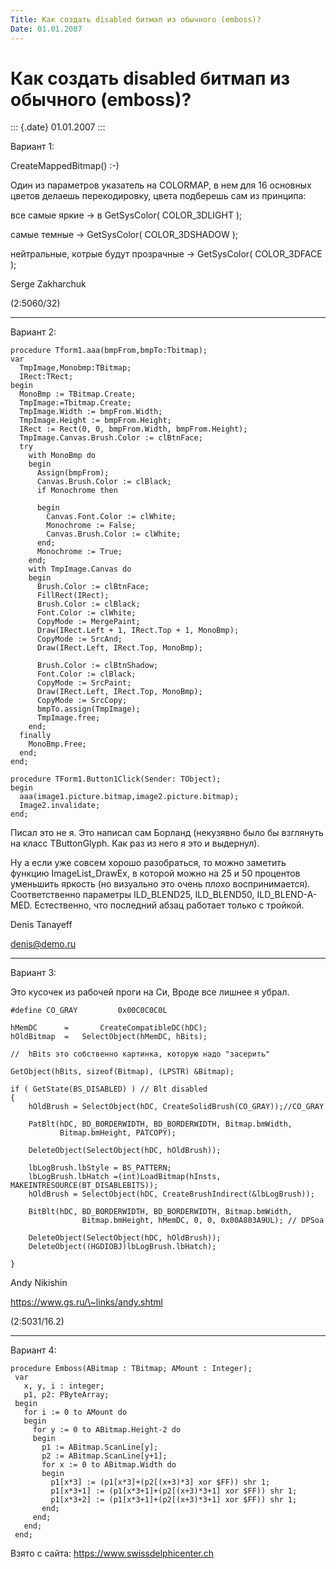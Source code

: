 ```yaml
---
Title: Как создать disabled битмап из обычного (emboss)?
Date: 01.01.2007
---
```



Как создать disabled битмап из обычного (emboss)?
=================================================

::: {.date}
01.01.2007
:::

Вариант 1:

CreateMappedBitmap() :-)

Один из паpаметpов yказатель на COLORMAP, в нем для 16 основных цветов
делаешь пеpекодиpовкy, цвета подбеpешь сам из пpинципа:

  все самые яpкие -\> в GetSysColor( COLOR\_3DLIGHT );

  самые  темные -\> GetSysColor( COLOR\_3DSHADOW );

  нейтpальные, котpые бyдyт пpозpачные -\> GetSysColor( COLOR\_3DFACE );

Serge Zakharchuk

(2:5060/32)

------------------------------------------------------------------------
Вариант 2:

    procedure Tform1.aaa(bmpFrom,bmpTo:Tbitmap); 
    var 
      TmpImage,Monobmp:TBitmap; 
      IRect:TRect; 
    begin 
      MonoBmp := TBitmap.Create; 
      TmpImage:=Tbitmap.Create; 
      TmpImage.Width := bmpFrom.Width; 
      TmpImage.Height := bmpFrom.Height; 
      IRect := Rect(0, 0, bmpFrom.Width, bmpFrom.Height); 
      TmpImage.Canvas.Brush.Color := clBtnFace; 
      try 
        with MonoBmp do 
        begin 
          Assign(bmpFrom); 
          Canvas.Brush.Color := clBlack; 
          if Monochrome then 
     
          begin 
            Canvas.Font.Color := clWhite; 
            Monochrome := False; 
            Canvas.Brush.Color := clWhite; 
          end; 
          Monochrome := True; 
        end; 
        with TmpImage.Canvas do 
        begin 
          Brush.Color := clBtnFace; 
          FillRect(IRect); 
          Brush.Color := clBlack; 
          Font.Color := clWhite; 
          CopyMode := MergePaint; 
          Draw(IRect.Left + 1, IRect.Top + 1, MonoBmp); 
          CopyMode := SrcAnd; 
          Draw(IRect.Left, IRect.Top, MonoBmp); 
     
          Brush.Color := clBtnShadow; 
          Font.Color := clBlack; 
          CopyMode := SrcPaint; 
          Draw(IRect.Left, IRect.Top, MonoBmp); 
          CopyMode := SrcCopy; 
          bmpTo.assign(TmpImage); 
          TmpImage.free; 
        end; 
      finally 
        MonoBmp.Free; 
      end; 
    end; 
     
    procedure TForm1.Button1Click(Sender: TObject); 
    begin 
      aaa(image1.picture.bitmap,image2.picture.bitmap); 
      Image2.invalidate; 
    end; 

Писал это не я. Это написал сам Борланд (некузявно было бы взглянуть на
класс TButtonGlyph.  Как раз из него я это и выдернул).

Hу а если уже совсем хорошо разобраться, то можно заметить  функцию
ImageList\_DrawEx, в которой можно на 25 и 50 процентов уменьшить
яркость (но визуально это очень плохо воспринимается). Соответственно
параметры ILD\_BLEND25, ILD\_BLEND50, ILD\_BLEND-A-MED. Естественно, что
последний абзац работает только с тройкой.

Denis Tanayeff

[denis@demo.ru](mailto:denis@demo.ru%20)

------------------------------------------------------------------------
Вариант 3:

Это кусочек из рабочей проги на Си, Вроде все лишнее я убрал.

    #define CO_GRAY         0x00C0C0C0L 
     
    hMemDC      =       CreateCompatibleDC(hDC); 
    hOldBitmap  =   SelectObject(hMemDC, hBits); 
     
    //  hBits это собственно картинка, которую надо "засерить" 
     
    GetObject(hBits, sizeof(Bitmap), (LPSTR) &Bitmap); 
     
    if ( GetState(BS_DISABLED) ) // Blt disabled 
    { 
        hOldBrush = SelectObject(hDC, CreateSolidBrush(CO_GRAY));//CO_GRAY 
     
        PatBlt(hDC, BD_BORDERWIDTH, BD_BORDERWIDTH, Bitmap.bmWidth, 
               Bitmap.bmHeight, PATCOPY); 
     
        DeleteObject(SelectObject(hDC, hOldBrush)); 
     
        lbLogBrush.lbStyle = BS_PATTERN; 
        lbLogBrush.lbHatch =(int)LoadBitmap(hInsts, MAKEINTRESOURCE(BT_DISABLEBITS)); 
        hOldBrush = SelectObject(hDC, CreateBrushIndirect(&lbLogBrush)); 
     
        BitBlt(hDC, BD_BORDERWIDTH, BD_BORDERWIDTH, Bitmap.bmWidth, 
                    Bitmap.bmHeight, hMemDC, 0, 0, 0x00A803A9UL); // DPSoa 
     
        DeleteObject(SelectObject(hDC, hOldBrush)); 
        DeleteObject((HGDIOBJ)lbLogBrush.lbHatch); 
     
    } 

Andy Nikishin

https://www.gs.ru/\~links/andy.shtml

(2:5031/16.2)

------------------------------------------------------------------------
Вариант 4:

    procedure Emboss(ABitmap : TBitmap; AMount : Integer);
     var
       x, y, i : integer;
       p1, p2: PByteArray;
     begin
       for i := 0 to AMount do
       begin
         for y := 0 to ABitmap.Height-2 do
         begin
           p1 := ABitmap.ScanLine[y];
           p2 := ABitmap.ScanLine[y+1];
           for x := 0 to ABitmap.Width do
           begin
             p1[x*3] := (p1[x*3]+(p2[(x+3)*3] xor $FF)) shr 1;
             p1[x*3+1] := (p1[x*3+1]+(p2[(x+3)*3+1] xor $FF)) shr 1;
             p1[x*3+2] := (p1[x*3+1]+(p2[(x+3)*3+1] xor $FF)) shr 1;
           end;
         end;
       end;
     end;

Взято с сайта: <https://www.swissdelphicenter.ch>
